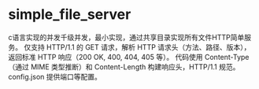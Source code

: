 # simple_file_server
c语言实现的并发千级并发，最小实现，通过共享目录实现所有文件HTTP简单服务。
仅支持 HTTP/1.1 的 GET 请求，解析 HTTP 请求头（方法、路径、版本），返回标准 HTTP 响应（200 OK, 400, 404, 405 等）。
代码使用 Content-Type（通过 MIME 类型推断）和 Content-Length 构建响应头，HTTP/1.1 规范。
config.json 提供端口等配置。
